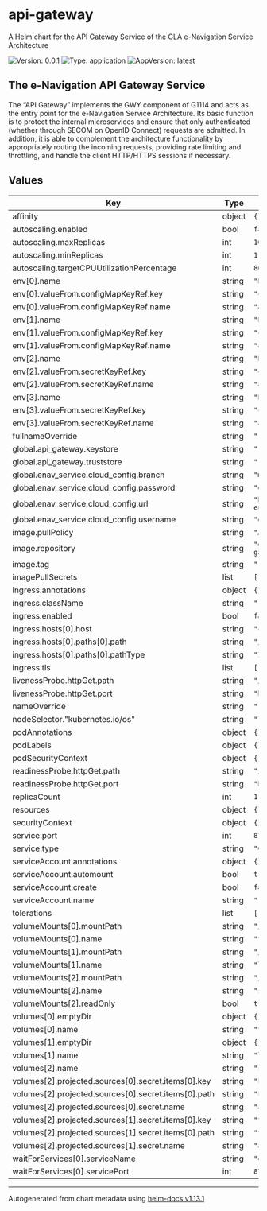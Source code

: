 # api-gateway

A Helm chart for the API Gateway Service of the GLA e-Navigation Service Architecture

![Version: 0.0.1](https://img.shields.io/badge/Version-0.0.1-informational?style=flat-square) ![Type: application](https://img.shields.io/badge/Type-application-informational?style=flat-square) ![AppVersion: latest](https://img.shields.io/badge/AppVersion-latest-informational?style=flat-square)

## The e-Navigation API Gateway Service

The “API Gateway” implements the GWY component of G1114 and acts as the entry
point for the e-Navigation Service Architecture. Its basic function is to
protect the internal microservices and ensure that only authenticated (whether
through SECOM on OpenID Connect) requests are admitted. In addition, it is able
to complement the architecture functionality by appropriately routing the
incoming requests, providing rate limiting and throttling, and handle the client
HTTP/HTTPS sessions if necessary.

## Values

| Key | Type | Default | Description |
|-----|------|---------|-------------|
| affinity | object | `{}` |  |
| autoscaling.enabled | bool | `false` |  |
| autoscaling.maxReplicas | int | `100` |  |
| autoscaling.minReplicas | int | `1` |  |
| autoscaling.targetCPUUtilizationPercentage | int | `80` |  |
| env[0].name | string | `"ENAV_CLOUD_CONFIG_URI"` |  |
| env[0].valueFrom.configMapKeyRef.key | string | `"config_endpoint"` |  |
| env[0].valueFrom.configMapKeyRef.name | string | `"api-gateway-config"` |  |
| env[1].name | string | `"ENAV_CLOUD_CONFIG_BRANCH"` |  |
| env[1].valueFrom.configMapKeyRef.key | string | `"config_branch"` |  |
| env[1].valueFrom.configMapKeyRef.name | string | `"api-gateway-config"` |  |
| env[2].name | string | `"ENAV_CLOUD_CONFIG_USERNAME"` |  |
| env[2].valueFrom.secretKeyRef.key | string | `"config_username"` |  |
| env[2].valueFrom.secretKeyRef.name | string | `"api-gateway-secrets"` |  |
| env[3].name | string | `"ENAV_CLOUD_CONFIG_PASSWORD"` |  |
| env[3].valueFrom.secretKeyRef.key | string | `"config_password"` |  |
| env[3].valueFrom.secretKeyRef.name | string | `"api-gateway-secrets"` |  |
| fullnameOverride | string | `""` |  |
| global.api_gateway.keystore | string | `""` |  |
| global.api_gateway.truststore | string | `""` |  |
| global.enav_service.cloud_config.branch | string | `"master"` |  |
| global.enav_service.cloud_config.password | string | `"enav_config_password"` |  |
| global.enav_service.cloud_config.url | string | `"http://enav-eureka.enav.svc.k8s:8761/config/"` |  |
| global.enav_service.cloud_config.username | string | `"enav_config_user"` |  |
| image.pullPolicy | string | `"Always"` |  |
| image.repository | string | `"ghcr.io/gla-rad/enav-api-gateway"` |  |
| image.tag | string | `""` |  |
| imagePullSecrets | list | `[]` |  |
| ingress.annotations | object | `{}` |  |
| ingress.className | string | `""` |  |
| ingress.enabled | bool | `false` |  |
| ingress.hosts[0].host | string | `"chart-example.local"` |  |
| ingress.hosts[0].paths[0].path | string | `"/"` |  |
| ingress.hosts[0].paths[0].pathType | string | `"ImplementationSpecific"` |  |
| ingress.tls | list | `[]` |  |
| livenessProbe.httpGet.path | string | `"/actuator/health/liveness"` |  |
| livenessProbe.httpGet.port | string | `"http"` |  |
| nameOverride | string | `""` |  |
| nodeSelector."kubernetes.io/os" | string | `"linux"` |  |
| podAnnotations | object | `{}` |  |
| podLabels | object | `{}` |  |
| podSecurityContext | object | `{}` |  |
| readinessProbe.httpGet.path | string | `"/actuator/health/readiness"` |  |
| readinessProbe.httpGet.port | string | `"http"` |  |
| replicaCount | int | `1` |  |
| resources | object | `{}` |  |
| securityContext | object | `{}` |  |
| service.port | int | `8760` |  |
| service.type | string | `"ClusterIP"` |  |
| serviceAccount.annotations | object | `{}` |  |
| serviceAccount.automount | bool | `true` |  |
| serviceAccount.create | bool | `false` |  |
| serviceAccount.name | string | `""` |  |
| tolerations | list | `[]` |  |
| volumeMounts[0].mountPath | string | `"/tmp"` |  |
| volumeMounts[0].name | string | `"tmp-volume"` |  |
| volumeMounts[1].mountPath | string | `"/var/log"` |  |
| volumeMounts[1].name | string | `"log-volume"` |  |
| volumeMounts[2].mountPath | string | `"/ssl"` |  |
| volumeMounts[2].name | string | `"ssl-volume"` |  |
| volumeMounts[2].readOnly | bool | `true` |  |
| volumes[0].emptyDir | object | `{}` |  |
| volumes[0].name | string | `"tmp-volume"` |  |
| volumes[1].emptyDir | object | `{}` |  |
| volumes[1].name | string | `"log-volume"` |  |
| volumes[2].name | string | `"ssl-volume"` |  |
| volumes[2].projected.sources[0].secret.items[0].key | string | `"keystore"` |  |
| volumes[2].projected.sources[0].secret.items[0].path | string | `"keystore.jks"` |  |
| volumes[2].projected.sources[0].secret.name | string | `"api-gateway-secrets"` |  |
| volumes[2].projected.sources[1].secret.items[0].key | string | `"truststore"` |  |
| volumes[2].projected.sources[1].secret.items[0].path | string | `"truststore.jks"` |  |
| volumes[2].projected.sources[1].secret.name | string | `"api-gateway-secrets"` |  |
| waitForServices[0].serviceName | string | `"eureka"` |  |
| waitForServices[0].servicePort | int | `8761` |  |

----------------------------------------------
Autogenerated from chart metadata using [helm-docs v1.13.1](https://github.com/norwoodj/helm-docs/releases/v1.13.1)